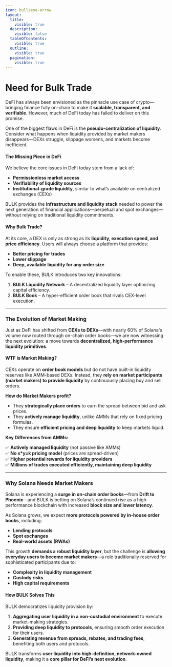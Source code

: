 ```yaml
---
icon: bullseye-arrow
layout:
  title:
    visible: true
  description:
    visible: false
  tableOfContents:
    visible: true
  outline:
    visible: true
  pagination:
    visible: true
---
```


# Need for Bulk Trade

DeFi has always been envisioned as the pinnacle use case of crypto—bringing finance fully on-chain to make it **scalable, transparent, and verifiable**. However, much of DeFi today has failed to deliver on this promise.

One of the biggest flaws in DeFi is the **pseudo-centralization of liquidity**. Consider what happens when liquidity provided by market makers disappears—DEXs struggle, slippage worsens, and markets become inefficient.

#### **The Missing Piece in DeFi**

We believe the core issues in DeFi today stem from a lack of:

* **Permissionless market access**
* **Verifiability of liquidity sources**
* **Institutional-grade liquidity**, similar to what’s available on centralized exchanges (CEXs)

BULK provides the **infrastructure and liquidity stack** needed to power the next generation of financial applications—perpetual and spot exchanges—without relying on traditional liquidity commitments.

#### **Why Bulk Trade?**

At its core, a DEX is only as strong as its **liquidity, execution speed, and price efficiency**. Users will always choose a platform that provides:

* **Better pricing for trades**
* **Lower slippage**
* **Deep, available liquidity for any order size**

To enable these, BULK introduces two key innovations:

1. **BULK Liquidity Network** – A decentralized liquidity layer optimizing capital efficiency.
2. **BULK Book** – A hyper-efficient order book that rivals CEX-level execution.

***

### **The Evolution of Market Making**

Just as DeFi has shifted from **CEXs to DEXs**—with nearly 60% of Solana's volume now routed through on-chain order books—we are now witnessing the next evolution: a move towards **decentralized, high-performance liquidity primitives**.

#### **WTF is Market Making?**

CEXs operate on **order book models** but do not have built-in liquidity reserves like AMM-based DEXs. Instead, they **rely on market participants (market makers) to provide liquidity** by continuously placing buy and sell orders.

**How do Market Makers profit?**

* They **strategically place orders** to earn the spread between bid and ask prices.
* They **actively manage liquidity**, unlike AMMs that rely on fixed pricing formulas.
* They ensure **efficient pricing and deep liquidity** to keep markets liquid.

**Key Differences from AMMs:**

✅ **Actively managed liquidity** (not passive like AMMs)\
✅ **No x\*y=k pricing model** (prices are spread-driven)\
✅ **Higher potential rewards for liquidity providers**\
✅ **Millions of trades executed efficiently, maintaining deep liquidity**

***

### **Why Solana Needs Market Makers**

Solana is experiencing a **surge in on-chain order books**—from **Drift to Phoenix**—and BULK is betting on Solana’s continued rise as a high-performance blockchain with increased **block size and lower latency**.

As Solana grows, we expect **more protocols powered by in-house order books**, including:

* **Lending protocols**
* **Spot exchanges**
* **Real-world assets (RWAs)**

This growth **demands a robust liquidity layer**, but the challenge is **allowing everyday users to become market makers**—a role traditionally reserved for sophisticated participants due to:

* **Complexity in liquidity management**
* **Custody risks**
* **High capital requirements**

#### **How BULK Solves This**

BULK democratizes liquidity provision by:

1. **Aggregating user liquidity in a non-custodial environment** to execute market-making strategies.
2. **Providing deep liquidity to protocols**, ensuring smooth order execution for their users.
3. **Generating revenue from spreads, rebates, and trading fees**, benefiting both users and protocols.

BULK transforms **user liquidity into high-definition, network-owned liquidity**, making it a **core pillar for DeFi’s next evolution**.
